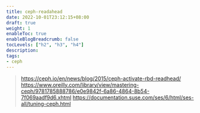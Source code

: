 ```yaml
---
title: ceph-readahead
date: 2022-10-01T23:12:15+08:00
draft: true
weight: 1
enableToc: true
enableBlogBreadcrumb: false
tocLevels: ["h2", "h3", "h4"]
description: 
tags:
- ceph
---
```



> https://ceph.io/en/news/blog/2015/ceph-activate-rbd-readhead/
> https://www.oreilly.com/library/view/mastering-ceph/9781785888786/e0e9842f-6a86-4864-8b54-7f069aadf9d6.xhtml
> https://documentation.suse.com/ses/6/html/ses-all/tuning-ceph.html